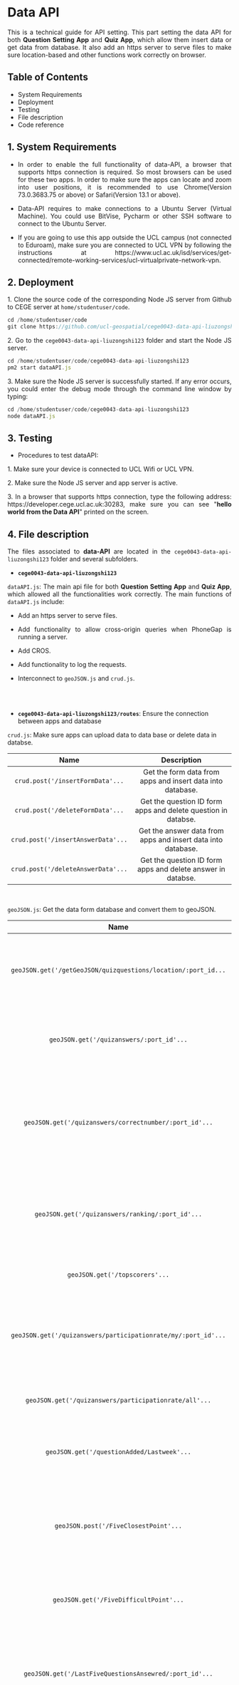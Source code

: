 # Data API

<p align="justify">This is a technical guide for API setting. This part setting the data API for both <strong>Question Setting App</strong> and <strong>Quiz App</strong>, which allow them insert data or get data from database. It also add an https server to serve files to make sure location-based and other functions work correctly on browser.</p>

## Table of Contents
* System Requirements
* Deployment
* Testing
* File description
* Code reference

## 1. System Requirements
* <p align="justify">In order to enable the full functionality of data-API, a browser that supports https connection is required. So most browsers can be used for these two apps. In order to make sure the apps can locate and zoom into user positions, it is recommended to use Chrome(Version 73.0.3683.75 or above) or Safari(Version 13.1 or above).</p>

* <p align="justify">Data-API requires to make connections to a Ubuntu Server (Virtual Machine). You could use BitVise, Pycharm or other SSH software to connect to the Ubuntu Server.</p>

* <p align="justify">If you are going to use this app outside the UCL campus (not connected to Eduroam), make sure you are connected to UCL VPN by following the instructions at https://www.ucl.ac.uk/isd/services/get-connected/remote-working-services/ucl-virtualprivate-network-vpn.</p>

## 2. Deployment
<p align="justify">1. Clone the source code of the corresponding Node JS server from Github to CEGE server at <code>home/studentuser/code</code>.</p>

```javascript
cd /home/studentuser/code
git clone https://github.com/ucl-geospatial/cege0043-data-api-liuzongshi123
```

<p align="justify">2. Go to the <code>cege0043-data-api-liuzongshi123</code> folder and start the Node JS server.</p>

```javascript
cd /home/studentuser/code/cege0043-data-api-liuzongshi123
pm2 start dataAPI.js
```

<p align="justify">3. Make sure the Node JS server is successfully started. If any error occurs, you could enter the debug mode through the command line window by typing:</p>

```javascript
cd /home/studentuser/code/cege0043-data-api-liuzongshi123
node dataAPI.js
```

## 3. Testing
* <p align="justify">Procedures to test dataAPI:</p>

<p align="justify">1. Make sure your device is connected to UCL Wifi or UCL VPN.</p>

<p align="justify">2. Make sure the Node JS server and app server is active.</p>

<p align="justify">3. In a browser that supports https connection, type the following address: https://developer.cege.ucl.ac.uk:30283, make sure you can see "<strong>hello world from the Data API</strong>" printed on the screen.</p>

## 4. File description

<p align="justify">The files associated to <strong>data-API</strong> are located in the <code>cege0043-data-api-liuzongshi123</code> folder and several subfolders.</p>

* **`cege0043-data-api-liuzongshi123`**

<p align="justify"><code>dataAPI.js</code>: The main api file for both <strong>Question Setting App</strong> and <strong>Quiz App</strong>, which allowed all the functionalities work correctly. The main functions of <code>dataAPI.js</code> include:


* <p align="justify">Add an https server to serve files. </p>


* <p align="justify">Add functionality to allow cross-origin queries when PhoneGap is running a server. </p>


* <p align="justify">Add CROS. </p>


* <p align="justify">Add functionality to log the requests. </p>


* <p align="justify">Interconnect to <code>geoJSON.js</code> and <code>crud.js</code>. </p>


<br>
<br>

* **`cege0043-data-api-liuzongshi123/routes`**: Ensure the connection between apps and database

`crud.js`:  Make sure apps can upload data to data base or delete data in databse.

<table align="center">
	<thead align="center"><tr>
		<th>Name</th>
		<th>Description</th>
		</tr></thead>
		<tbody align="center">
			<tr>
			<td><code>crud.post('/insertFormData'...</code></td>
			<td align="center">Get the form data from apps and insert data into database.</td>
			</tr>
			<tr>
			<td><code>crud.post('/deleteFormData'...</code></td>
			<td align="center">Get the question ID form apps and delete question in databse.</td>
			</tr>
			<tr>
			<td><code>crud.post('/insertAnswerData'...</code></td>
			<td align="center">Get the answer data from apps and insert data into database.</td>
			</tr>
			<tr>
			<td><code>crud.post('/deleteAnswerData'...</code></td>
			<td align="center">Get the question ID form apps and delete answer in databse.</td>
			</tr>
	</tbody>
	</table>

<br>

`geoJSON.js`:  Get the data form database and convert them to geoJSON.

<table align="center">
	<thead align="center"><tr>
		<th>Name</th>
		<th>Description</th>
		</tr></thead>
		<tbody align="center">
			<tr>
			<td><code>geoJSON.get('/getGeoJSON/quizquestions/location/:port_id...</code></td>
			<td align="center">Get the port_id as a parameter and get the relative question data in database.</td>
			</tr>
			<tr>
			<td><code>geoJSON.get('/quizanswers/:port_id'...</code></td>
			<td align="center">Get the port_id as a parameter and get the relative answer data in database.</td>
			</tr>
			<tr>
			<td><code>geoJSON.get('/quizanswers/correctnumber/:port_id'...</code></td>
			<td align="center">Get the port_id as a parameter and get the relative correct number of question answered data in database</td>
			</tr>
			<tr>
			<td><code>geoJSON.get('/quizanswers/ranking/:port_id'...</code></td>
			<td align="center">Get the port_id as a parameter and get the relative ranking answered data in database.</td>
			</tr>
			<tr>
			<td><code>geoJSON.get('/topscorers'...</code></td>
			<td align="center">Get the topscorers data in database.</td>
			</tr>
			<tr>
			<td><code>geoJSON.get('/quizanswers/participationrate/my/:port_id'...</code></td>
			<td align="center">Get the port_id as a parameter and get the relative participation rate data for current user in database.</td>
			</tr>
			<tr>
			<td><code>geoJSON.get('/quizanswers/participationrate/all'...</code></td>
			<td align="center">Get the participation rate data for all users in database.</td>
			</tr>
			<tr>
			<td><code>geoJSON.get('/questionAdded/Lastweek'...</code></td>
			<td align="center">Get the question added last week data for all users in database.</td>
			</tr>
			<tr>
			<td><code>geoJSON.post('/FiveClosestPoint'...</code></td>
			<td align="center">Get the current user's location from apps and get the five closest point data for all users in database.</td>
			</tr>
			<tr>
			<td><code>geoJSON.get('/FiveDifficultPoint'...</code></td>
			<td align="center">Get the five difficult questions data for all users in database.</td>
			</tr>
			<tr>
			<td><code>geoJSON.get('/LastFiveQuestionsAnsewred/:port_id'...</code></td>
			<td align="center">Get the port_id as a parameter and get the last 5 questions that the current user answered in database.</td>
			</tr>
			<tr>
			<td><code>geoJSON.get('/AnsweredWrong/:port_id'...</code></td>
			<td align="center">Get the port_id as a parameter and get the questions that the user hasn’t answered correctly in database.</td>
			</tr>
	</tbody>
	</table>

## 5. Code reference

* <p align="justify">A large proportion of codes are adapted from the lab notes of <strong>CEGE 0043 Web Mobile and GIS by Calire Ellul</strong>, including all the functions in <code>dataAPI.js</code>, and SQL query in <code>geoJSON.js</code> and <code>crud.js</code>.</p>
